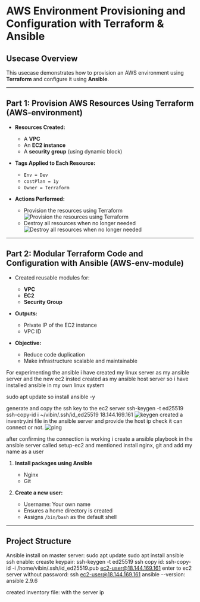 # AWS Environment Provisioning and Configuration with Terraform & Ansible

## Usecase Overview

This usecase demonstrates how to provision an AWS environment using **Terraform** and configure it using **Ansible**.  

---

## Part 1: Provision AWS Resources Using Terraform (AWS-environment)

- **Resources Created:**
  - A **VPC**
  - An **EC2 instance**
  - A **security group** (using dynamic block)

- **Tags Applied to Each Resource:**
  - `Env = Dev`
  - `costPlan = 1y`
  - `Owner = Terraform`

- **Actions Performed:**
  - Provision the resources using Terraform
  ![Provision the resources using Terraform](https://github.com/vibincholayil/terraform-ansible-project/blob/master/images/ss_1_1.png)
  - Destroy all resources when no longer needed
  ![Destroy all resources when no longer needed](https://github.com/vibincholayil/terraform-ansible-project/blob/master/images/ss_1_2.png)

---

## Part 2: Modular Terraform Code and Configuration with Ansible (AWS-env-module)

- Created reusable modules for:
  - **VPC**
  - **EC2**
  - **Security Group**

- **Outputs:**
  - Private IP of the EC2 instance
  - VPC ID

- **Objective:**
  - Reduce code duplication
  - Make infrastructure scalable and maintainable

For experimenting the ansible i have created my linux server as my ansible server and the new ec2 insted created as my ansible host server
so i have installed ansible in my own linux system 

sudo apt update
so install ansible -y

generate and copy the ssh key to the ec2 server
ssh-keygen -t ed25519
ssh-copy-id i ~/vibin/.ssh/id_ed25519 18.144.169.161
![keygen](https://github.com/vibincholayil/terraform-ansible-project/blob/master/images/ss_2_1.png)
created a inventry.ini file in the ansible server and provide the host ip
check it can connect or not.
![ping](https://github.com/vibincholayil/terraform-ansible-project/blob/master/images/ss_2_2.png)

after confirming the connection is working i create a ansible playbook in the ansible server called setup-ec2 and mentioned install nginx, git and add my name as a user
1. **Install packages using Ansible**
   - Nginx
   - Git

2. **Create a new user:**
   - Username: Your own name
   - Ensures a home directory is created
   - Assigns `/bin/bash` as the default shell

---

## Project Structure



Ansible install on master server: 
sudo apt update
sudo apt install ansible
ssh enable:
creaste keypair: ssh-keygen -t ed25519
ssh copy id: ssh-copy-id -i /home/vibin/.ssh/id_ed25519.pub ec2-user@18.144.169.161
enter to ec2 server without password: ssh ec2-user@18.144.169.161
ansible --version: ansible 2.9.6

created inventory file: with the server ip

